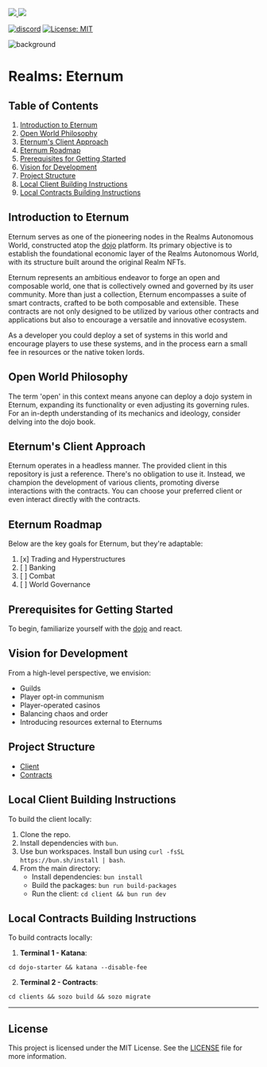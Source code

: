 <a href="https://twitter.com/lootrealms">
<img src="https://img.shields.io/twitter/follow/lootrealms?style=social"/>
</a>
<a href="https://twitter.com/BibliothecaDAO">
<img src="https://img.shields.io/twitter/follow/BibliothecaDAO?style=social"/>
</a>


[![discord](https://img.shields.io/badge/join-bibliothecadao-black?logo=discord&logoColor=white)](https://discord.gg/realmsworld)
[![License: MIT](https://img.shields.io/badge/License-MIT-blue.svg)](https://opensource.org/licenses/MIT)

![background](./bg.webp)

# Realms: Eternum

## Table of Contents
1. [Introduction to Eternum](#introduction-to-eternum)
2. [Open World Philosophy](#open-world-philosophy)
3. [Eternum's Client Approach](#eternums-client-approach)
4. [Eternum Roadmap](#eternum-roadmap)
5. [Prerequisites for Getting Started](#prerequisites-for-getting-started)
6. [Vision for Development](#vision-for-development)
7. [Project Structure](#project-structure)
8. [Local Client Building Instructions](#local-client-building-instructions)
9. [Local Contracts Building Instructions](#local-contracts-building-instructions)

## Introduction to Eternum
Eternum serves as one of the pioneering nodes in the Realms Autonomous World, constructed atop the [dojo](https://github.com/dojoengine/dojo) platform. Its primary objective is to establish the foundational economic layer of the Realms Autonomous World, with its structure built around the original Realm NFTs.

Eternum represents an ambitious endeavor to forge an open and composable world, one that is collectively owned and governed by its user community. More than just a collection, Eternum encompasses a suite of smart contracts, crafted to be both composable and extensible. These contracts are not only designed to be utilized by various other contracts and applications but also to encourage a versatile and innovative ecosystem.

As a developer you could deploy a set of systems in this world and encourage players to use these systems, and in the process earn a small fee in resources or the native token lords.

## Open World Philosophy
The term 'open' in this context means anyone can deploy a dojo system in Eternum, expanding its functionality or even adjusting its governing rules. For an in-depth understanding of its mechanics and ideology, consider delving into the dojo book.

## Eternum's Client Approach
Eternum operates in a headless manner. The provided client in this repository is just a reference. There's no obligation to use it. Instead, we champion the development of various clients, promoting diverse interactions with the contracts. You can choose your preferred client or even interact directly with the contracts.

## Eternum Roadmap
Below are the key goals for Eternum, but they're adaptable:
1. [x] Trading and Hyperstructures
2. [ ] Banking
3. [ ] Combat
4. [ ] World Governance

## Prerequisites for Getting Started
To begin, familiarize yourself with the [dojo](https://book.dojoengine.org) and react.

## Vision for Development
From a high-level perspective, we envision:
- Guilds
- Player opt-in communism
- Player-operated casinos
- Balancing chaos and order
- Introducing resources external to Eternums

## Project Structure
- [Client](./client/)
- [Contracts](./contracts/)

## Local Client Building Instructions
To build the client locally:

1. Clone the repo.
2. Install dependencies with `bun`.
3. Use bun workspaces. Install bun using `curl -fsSL https://bun.sh/install | bash`.
4. From the main directory:
   - Install dependencies: `bun install`
   - Build the packages: `bun run build-packages`
   - Run the client: `cd client && bun run dev`

## Local Contracts Building Instructions
To build contracts locally:

1. **Terminal 1 - Katana**:
```console
cd dojo-starter && katana --disable-fee
```
2. **Terminal 2 - Contracts**:
```console
cd clients && sozo build && sozo migrate
```

---

## License
This project is licensed under the MIT License. See the [LICENSE](LICENSE) file for more information.
